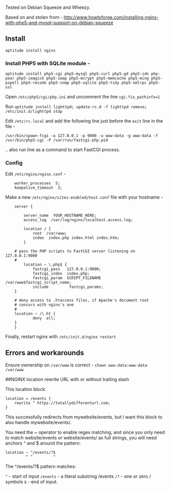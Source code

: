 Tested on Debian Squeeze and Wheezy.

Based on and stolen from - http://www.howtoforge.com/installing-nginx-with-php5-and-mysql-support-on-debian-squeeze

## Install

`aptitude install nginx`

### Install PHP5 with SQLite module - 

`aptitude install php5-cgi php5-mysql php5-curl php5-gd php5-idn php-pear php5-imagick php5-imap php5-mcrypt php5-memcache php5-ming php5-pspell php5-recode php5-snmp php5-sqlite php5-tidy php5-xmlrpc php5-xsl`

Open `/etc/php5/cgi/php.ini` and uncomment the line `cgi.fix_pathinfo=1`

Run `aptitude install lighttpd; update-rc.d -f lighttpd remove; /etc/init.d/lighttpd stop`

Edit `/etc/rc.local` and add the following line just before the `exit` line in the file -

`/usr/bin/spawn-fcgi -a 127.0.0.1 -p 9000 -u www-data -g www-data -f /usr/bin/php5-cgi -P /var/run/fastcgi-php.pid`

.. also run line as a command to start FastCGI process.

### Config

Edit `/etc/nginx/nginx.conf` - 

        worker_processes  5;
        keepalive_timeout  2;

Make a new `/etc/nginx/sites-enabled/host.conf` file with your hostname -

        server {
        
            server_name  YOUR_HOSTNAME_HERE;
            access_log  /var/log/nginx/localhost.access.log;

            location / {
                root  /var/www;
                index  index.php index.html index.htm;
            }

        # pass the PHP scripts to FastCGI server listening on 127.0.0.1:9000
        #
            location ~ \.php$ {
                fastcgi_pass   127.0.0.1:9000;
                fastcgi_index  index.php;
                fastcgi_param  SCRIPT_FILENAME  /var/www$fastcgi_script_name;
                include         fastcgi_params;
        }

        # deny access to .htaccess files, if Apache's document root
        # concurs with nginx's one
        #
        location ~ /\.ht {
                deny  all;
        }
        }

Finally, restart nginx with `/etc/init.d/nginx restart`

## Errors and workarounds

Ensure ownership on `/var/www` is correct - `chown www-data:www-data /var/www`




##NGINX location rewrite URL with or without trailing slash

This location block:

	location = /events {
	    rewrite ^ https://totallydifferenturl.com;
	}

This successfully redirects from mywebsite/events, but I want this block to also handle mywebsite/events/.

You need the ~ operator to enable regex matching, and since you only need to match website/events or website/events/ as full strings, you will need anchors ^ and $ around the pattern:

	location ~ ^/events/?$
	         ^ ^         ^ 

The ^/events/?$ pattern matches:

`^` - start of input
`/events` - a literal substring /events
`/?` - one or zero / symbols
`$` - end of input.

